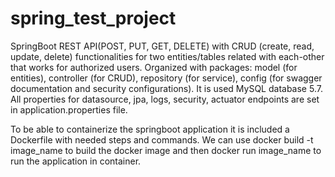 # spring_test_project

SpringBoot REST API(POST, PUT, GET, DELETE) with CRUD (create, read, update, delete) functionalities for two entities/tables related with each-other that works for authorized users.
Organized with packages: model (for entities), controller (for CRUD), repository (for service), config (for swagger documentation and security configurations).
It is used MySQL database 5.7. All properties for datasource, jpa, logs, security, actuator endpoints are set in application.properties file.

To be able to containerize the springboot application it is included a Dockerfile with needed steps and commands.
We can use docker build -t image_name to build the docker image and then docker run image_name to run the application in container.
